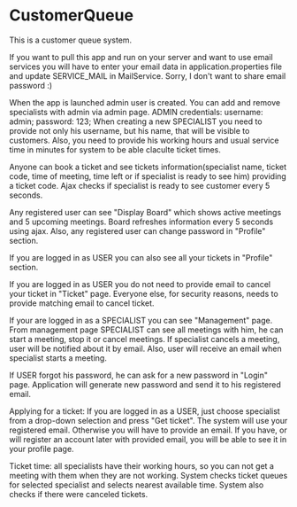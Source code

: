 # CustomerQueue

This is a customer queue system. 

If you want to pull this app and run on your server and want to use email services you will have to enter your email data in application.properties file and update SERVICE_MAIL in MailService. Sorry, I don't want to share email password :)

When the app is launched admin user is created. You can add and remove specialists with admin via admin page. ADMIN credentials: username: admin; password: 123;
When creating a new SPECIALIST you need to provide not only his username, but his name, that will be visible to customers. Also, you need to provide his working hours and usual service time in minutes for system to be able claculte ticket times.

Anyone can book a ticket and see tickets information(specialist name, ticket code, time of meeting, time left or if specialist is ready to see him) providing a ticket code. Ajax checks if specialist is ready to see customer every 5 seconds.

Any registered user can see "Display Board" which shows active meetings and 5 upcoming meetings. Board refreshes information every 5 seconds using ajax. Also, any registered user can change password in "Profile" section.

If you are logged in as USER you can also see all your tickets in "Profile" section.


If you are logged in as USER you do not need to provide email to cancel your ticket in "Ticket" page. Everyone else, for security reasons, needs to provide matching email to cancel ticket.

If your are logged in as a SPECIALIST you can see "Management" page. From management page SPECIALIST can see all meetings with him, he can start a meeting, stop it or cancel meetings.
If specialist cancels a meeting, user will be notified about it by email. Also, user will receive an email when specialist starts a meeting.

If USER forgot his password, he can ask for a new password in "Login" page. Application will generate new password and send it to his registered email.

Applying for a ticket: If you are logged in as a USER, just choose specialist from a drop-down selection and press "Get ticket". The system will use your registered email. 
Otherwise you will have to provide an email. If you have, or will register an account later with provided email, you will be able to see it in your profile page.

Ticket time: all specialists have their working hours, so you can not get a meeting with them when they are not working. System checks ticket queues for selected specialist and selects nearest available time. System also checks if there were canceled tickets.

